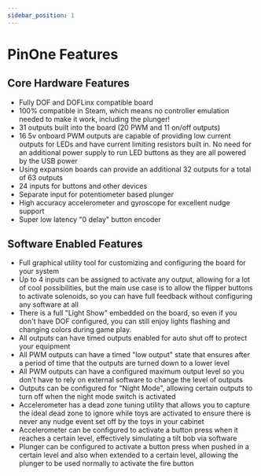 ```yaml
---
sidebar_position: 1
---
```


# PinOne Features

## Core Hardware Features

- Fully DOF and DOFLinx compatible board
- 100% compatible in Steam, which means no controller emulation needed to make it work, including the plunger!
- 31 outputs built into the board (20 PWM and 11 on/off outputs)
- 16 5v onboard PWM outputs are capable of providing low current outputs for LEDs and have current limiting resistors built in. No need for an additional power supply to run LED buttons as they are all powered by the USB power
- Using expansion boards can provide an additional 32 outputs for a total of 63 outputs
- 24 inputs for buttons and other devices
- Separate input for potentiometer based plunger
- High accuracy accelerometer and gyroscope for excellent nudge support
- Super low latency "0 delay" button encoder

## Software Enabled Features

- Full graphical utility tool for customizing and configuring the board for your system
- Up to 4 inputs can be assigned to activate any output, allowing for a lot of cool possibilities, but the main use case is to allow the flipper buttons to activate solenoids, so you can have full feedback without configuring any software at all
- There is a full "Light Show" embedded on the board, so even if you don't have DOF configured, you can still enjoy lights flashing and changing colors during game play.
- All outputs can have timed outputs enabled for auto shut off to protect your equipment
- All PWM outputs can have a timed "low output" state that ensures after a period of time that the outputs are turned down to a lower level
- All PWM outputs can have a configured maximum output level so you don't have to rely on external software to change the level of outputs
- Outputs can be configured for "Night Mode", allowing certain outputs to turn off when the night mode switch is activated
- Accelerometer has a dead zone tuning utility that allows you to capture the ideal dead zone to ignore while toys are activated to ensure there is never any nudge event set off by the toys in your cabinet
- Accelerometer can be configured to activate a button press when it reaches a certain level, effectively simulating a tilt bob via software
- Plunger can be configured to activate a button press when pushed in a certain level and also when extended to a certain level, allowing the plunger to be used normally to activate the fire button